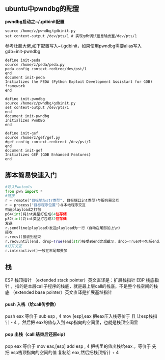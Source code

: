## ubuntu中pwndbg的配置
**pwndbg启动之~/.gdbinit配置**
```shell
source /home/z/pwndbg/gdbinit.py
set context-output /dev/pts/1 # 实现gdb调试信息输出至/dev/pts/1
```
参考杜超大佬,如下配置写入~/.gdbinit，如果使用pwndbg需要alias写入gdb=init-pwndbg
```shell
define init-peda
source /home/z/peda/peda.py
peda config context.redirec/dev/pst/1
end
document init-peda
Initializes the PEDA (Python Exploit Development Assistant for GDB) framework
end

define init-pwndbg
source /home/z/pwndbg/gdbinit.py
set context-output /dev/pts/1
end
document init-pwndbg
Initializes PwnDBG
end

define init-gef
source /home/z/gef/gef.py
#gef config context.redirect /dev/pst/1
end
document init-gef
Initializes GEF (GDB Enhanced Features)
end

```

## 脚本简易快速入门
```python
#导入Pwntools
from pwn import *
#链接
r = remote("目标地址str类型", 目标端口int类型)与服务器交互
r = process("目标程序位置")与本地程序交互
构造playload之打包
p64(int)将int类型打包成64位存储
p32(int)将int类型打包成32位存储
发送
r.sendline(playload)发送playload为一行（自动在尾部加上\n）
接收
r.recv()接收到结束
r.recvuntil(end, drop=True)end(str)接受到end之后截至，drop=True时不包括end，drop=False时包括end
#打开交互
r.interactive()一般在末尾都要加
```

## 栈
ESP 栈顶指针 （extended stack pointer）英文直译是：扩展栈指针
EBP 栈底指针 ，指的是本层call子程序的栈底，就是最上层call的栈底。不是整个栈空间的栈底 （extended base pointer）英文直译是扩展基址指针

#### push 入栈（给call传参数）
push eax 等价于 sub esp , 4 mov [esp],eax 把eax压入栈等价于 县 让esp栈指针 - 4 ，然后把 eax的值存入到 esp指向的空间里，也就是栈顶空间里

#### pop 出栈（call 结束后还原eip）
pop eax 等价于 mov eax,[esp] add esp , 4 把栈里的值出栈给eax 。等价于 先把 esp栈顶指向的空间的值 复制给 eax,然后把栈顶指针 + 4

